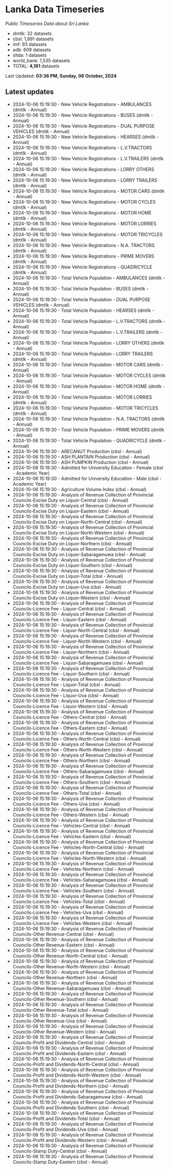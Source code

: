 # Lanka Data Timeseries
*Public Timeseries Data about Sri Lanka*

* dmtlk: 32 datasets
* cbsl: 1,891 datasets
* imf: 93 datasets
* adb: 609 datasets
* sltda: 1 datasets
* world_bank: 1,535 datasets
* TOTAL: **4,161** datasets

Last Updated: **03:36 PM, Sunday, 06 October, 2024**

## Latest updates

* 2024-10-06 15:19:30 - New Vehicle Registrations - AMBULANCES (dmtlk - Annual)
* 2024-10-06 15:19:30 - New Vehicle Registrations - BUSES (dmtlk - Annual)
* 2024-10-06 15:19:30 - New Vehicle Registrations - DUAL PURPOSE VEHICLES (dmtlk - Annual)
* 2024-10-06 15:19:30 - New Vehicle Registrations - HEARSES (dmtlk - Annual)
* 2024-10-06 15:19:30 - New Vehicle Registrations - L.V.TRACTORS (dmtlk - Annual)
* 2024-10-06 15:19:30 - New Vehicle Registrations - L.V.TRAILERS (dmtlk - Annual)
* 2024-10-06 15:19:30 - New Vehicle Registrations - LORRY OTHERS (dmtlk - Annual)
* 2024-10-06 15:19:30 - New Vehicle Registrations - LORRY TRAILERS (dmtlk - Annual)
* 2024-10-06 15:19:30 - New Vehicle Registrations - MOTOR CARS (dmtlk - Annual)
* 2024-10-06 15:19:30 - New Vehicle Registrations - MOTOR CYCLES (dmtlk - Annual)
* 2024-10-06 15:19:30 - New Vehicle Registrations - MOTOR HOME (dmtlk - Annual)
* 2024-10-06 15:19:30 - New Vehicle Registrations - MOTOR LORRIES (dmtlk - Annual)
* 2024-10-06 15:19:30 - New Vehicle Registrations - MOTOR TRICYCLES (dmtlk - Annual)
* 2024-10-06 15:19:30 - New Vehicle Registrations - N.A. TRACTORS (dmtlk - Annual)
* 2024-10-06 15:19:30 - New Vehicle Registrations - PRIME MOVERS (dmtlk - Annual)
* 2024-10-06 15:19:30 - New Vehicle Registrations - QUADRICYCLE (dmtlk - Annual)
* 2024-10-06 15:19:30 - Total Vehicle Population - AMBULANCES (dmtlk - Annual)
* 2024-10-06 15:19:30 - Total Vehicle Population - BUSES (dmtlk - Annual)
* 2024-10-06 15:19:30 - Total Vehicle Population - DUAL PURPOSE VEHICLES (dmtlk - Annual)
* 2024-10-06 15:19:30 - Total Vehicle Population - HEARSES (dmtlk - Annual)
* 2024-10-06 15:19:30 - Total Vehicle Population - L.V.TRACTORS (dmtlk - Annual)
* 2024-10-06 15:19:30 - Total Vehicle Population - L.V.TRAILERS (dmtlk - Annual)
* 2024-10-06 15:19:30 - Total Vehicle Population - LORRY OTHERS (dmtlk - Annual)
* 2024-10-06 15:19:30 - Total Vehicle Population - LORRY TRAILERS (dmtlk - Annual)
* 2024-10-06 15:19:30 - Total Vehicle Population - MOTOR CARS (dmtlk - Annual)
* 2024-10-06 15:19:30 - Total Vehicle Population - MOTOR CYCLES (dmtlk - Annual)
* 2024-10-06 15:19:30 - Total Vehicle Population - MOTOR HOME (dmtlk - Annual)
* 2024-10-06 15:19:30 - Total Vehicle Population - MOTOR LORRIES (dmtlk - Annual)
* 2024-10-06 15:19:30 - Total Vehicle Population - MOTOR TRICYCLES (dmtlk - Annual)
* 2024-10-06 15:19:30 - Total Vehicle Population - N.A. TRACTORS (dmtlk - Annual)
* 2024-10-06 15:19:30 - Total Vehicle Population - PRIME MOVERS (dmtlk - Annual)
* 2024-10-06 15:19:30 - Total Vehicle Population - QUADRICYCLE (dmtlk - Annual)
* 2024-10-06 15:19:30 - ARECANUT Production (cbsl - Annual)
* 2024-10-06 15:19:30 - ASH PLANTAIN Production (cbsl - Annual)
* 2024-10-06 15:19:30 - ASH PUMPKIN Production (cbsl - Annual)
* 2024-10-06 15:19:30 - Admitted for University Education - Female (cbsl - Academic Year)
* 2024-10-06 15:19:30 - Admitted for University Education - Male (cbsl - Academic Year)
* 2024-10-06 15:19:30 - Agriculture Volume Index (cbsl - Annual)
* 2024-10-06 15:19:30 - Analysis of Revenue Collection of Provincial Councils-Excise Duty on Liquor-Central (cbsl - Annual)
* 2024-10-06 15:19:30 - Analysis of Revenue Collection of Provincial Councils-Excise Duty on Liquor-Eastern (cbsl - Annual)
* 2024-10-06 15:19:30 - Analysis of Revenue Collection of Provincial Councils-Excise Duty on Liquor-North-Central (cbsl - Annual)
* 2024-10-06 15:19:30 - Analysis of Revenue Collection of Provincial Councils-Excise Duty on Liquor-North-Western (cbsl - Annual)
* 2024-10-06 15:19:30 - Analysis of Revenue Collection of Provincial Councils-Excise Duty on Liquor-Northern (cbsl - Annual)
* 2024-10-06 15:19:30 - Analysis of Revenue Collection of Provincial Councils-Excise Duty on Liquor-Sabaragamuwa (cbsl - Annual)
* 2024-10-06 15:19:30 - Analysis of Revenue Collection of Provincial Councils-Excise Duty on Liquor-Southern (cbsl - Annual)
* 2024-10-06 15:19:30 - Analysis of Revenue Collection of Provincial Councils-Excise Duty on Liquor-Total (cbsl - Annual)
* 2024-10-06 15:19:30 - Analysis of Revenue Collection of Provincial Councils-Excise Duty on Liquor-Uva (cbsl - Annual)
* 2024-10-06 15:19:30 - Analysis of Revenue Collection of Provincial Councils-Excise Duty on Liquor-Western (cbsl - Annual)
* 2024-10-06 15:19:30 - Analysis of Revenue Collection of Provincial Councils-Licence Fee - Liquor-Central (cbsl - Annual)
* 2024-10-06 15:19:30 - Analysis of Revenue Collection of Provincial Councils-Licence Fee - Liquor-Eastern (cbsl - Annual)
* 2024-10-06 15:19:30 - Analysis of Revenue Collection of Provincial Councils-Licence Fee - Liquor-North-Central (cbsl - Annual)
* 2024-10-06 15:19:30 - Analysis of Revenue Collection of Provincial Councils-Licence Fee - Liquor-North-Western (cbsl - Annual)
* 2024-10-06 15:19:30 - Analysis of Revenue Collection of Provincial Councils-Licence Fee - Liquor-Northern (cbsl - Annual)
* 2024-10-06 15:19:30 - Analysis of Revenue Collection of Provincial Councils-Licence Fee - Liquor-Sabaragamuwa (cbsl - Annual)
* 2024-10-06 15:19:30 - Analysis of Revenue Collection of Provincial Councils-Licence Fee - Liquor-Southern (cbsl - Annual)
* 2024-10-06 15:19:30 - Analysis of Revenue Collection of Provincial Councils-Licence Fee - Liquor-Total (cbsl - Annual)
* 2024-10-06 15:19:30 - Analysis of Revenue Collection of Provincial Councils-Licence Fee - Liquor-Uva (cbsl - Annual)
* 2024-10-06 15:19:30 - Analysis of Revenue Collection of Provincial Councils-Licence Fee - Liquor-Western (cbsl - Annual)
* 2024-10-06 15:19:30 - Analysis of Revenue Collection of Provincial Councils-Licence Fee - Others-Central (cbsl - Annual)
* 2024-10-06 15:19:30 - Analysis of Revenue Collection of Provincial Councils-Licence Fee - Others-Eastern (cbsl - Annual)
* 2024-10-06 15:19:30 - Analysis of Revenue Collection of Provincial Councils-Licence Fee - Others-North-Central (cbsl - Annual)
* 2024-10-06 15:19:30 - Analysis of Revenue Collection of Provincial Councils-Licence Fee - Others-North-Western (cbsl - Annual)
* 2024-10-06 15:19:30 - Analysis of Revenue Collection of Provincial Councils-Licence Fee - Others-Northern (cbsl - Annual)
* 2024-10-06 15:19:30 - Analysis of Revenue Collection of Provincial Councils-Licence Fee - Others-Sabaragamuwa (cbsl - Annual)
* 2024-10-06 15:19:30 - Analysis of Revenue Collection of Provincial Councils-Licence Fee - Others-Southern (cbsl - Annual)
* 2024-10-06 15:19:30 - Analysis of Revenue Collection of Provincial Councils-Licence Fee - Others-Total (cbsl - Annual)
* 2024-10-06 15:19:30 - Analysis of Revenue Collection of Provincial Councils-Licence Fee - Others-Uva (cbsl - Annual)
* 2024-10-06 15:19:30 - Analysis of Revenue Collection of Provincial Councils-Licence Fee - Others-Western (cbsl - Annual)
* 2024-10-06 15:19:30 - Analysis of Revenue Collection of Provincial Councils-Licence Fee - Vehicles-Central (cbsl - Annual)
* 2024-10-06 15:19:30 - Analysis of Revenue Collection of Provincial Councils-Licence Fee - Vehicles-Eastern (cbsl - Annual)
* 2024-10-06 15:19:30 - Analysis of Revenue Collection of Provincial Councils-Licence Fee - Vehicles-North-Central (cbsl - Annual)
* 2024-10-06 15:19:30 - Analysis of Revenue Collection of Provincial Councils-Licence Fee - Vehicles-North-Western (cbsl - Annual)
* 2024-10-06 15:19:30 - Analysis of Revenue Collection of Provincial Councils-Licence Fee - Vehicles-Northern (cbsl - Annual)
* 2024-10-06 15:19:30 - Analysis of Revenue Collection of Provincial Councils-Licence Fee - Vehicles-Sabaragamuwa (cbsl - Annual)
* 2024-10-06 15:19:30 - Analysis of Revenue Collection of Provincial Councils-Licence Fee - Vehicles-Southern (cbsl - Annual)
* 2024-10-06 15:19:30 - Analysis of Revenue Collection of Provincial Councils-Licence Fee - Vehicles-Total (cbsl - Annual)
* 2024-10-06 15:19:30 - Analysis of Revenue Collection of Provincial Councils-Licence Fee - Vehicles-Uva (cbsl - Annual)
* 2024-10-06 15:19:30 - Analysis of Revenue Collection of Provincial Councils-Licence Fee - Vehicles-Western (cbsl - Annual)
* 2024-10-06 15:19:30 - Analysis of Revenue Collection of Provincial Councils-Other Revenue-Central (cbsl - Annual)
* 2024-10-06 15:19:30 - Analysis of Revenue Collection of Provincial Councils-Other Revenue-Eastern (cbsl - Annual)
* 2024-10-06 15:19:30 - Analysis of Revenue Collection of Provincial Councils-Other Revenue-North-Central (cbsl - Annual)
* 2024-10-06 15:19:30 - Analysis of Revenue Collection of Provincial Councils-Other Revenue-North-Western (cbsl - Annual)
* 2024-10-06 15:19:30 - Analysis of Revenue Collection of Provincial Councils-Other Revenue-Northern (cbsl - Annual)
* 2024-10-06 15:19:30 - Analysis of Revenue Collection of Provincial Councils-Other Revenue-Sabaragamuwa (cbsl - Annual)
* 2024-10-06 15:19:30 - Analysis of Revenue Collection of Provincial Councils-Other Revenue-Southern (cbsl - Annual)
* 2024-10-06 15:19:30 - Analysis of Revenue Collection of Provincial Councils-Other Revenue-Total (cbsl - Annual)
* 2024-10-06 15:19:30 - Analysis of Revenue Collection of Provincial Councils-Other Revenue-Uva (cbsl - Annual)
* 2024-10-06 15:19:30 - Analysis of Revenue Collection of Provincial Councils-Other Revenue-Western (cbsl - Annual)
* 2024-10-06 15:19:30 - Analysis of Revenue Collection of Provincial Councils-Profit and Dividends-Central (cbsl - Annual)
* 2024-10-06 15:19:30 - Analysis of Revenue Collection of Provincial Councils-Profit and Dividends-Eastern (cbsl - Annual)
* 2024-10-06 15:19:30 - Analysis of Revenue Collection of Provincial Councils-Profit and Dividends-North-Central (cbsl - Annual)
* 2024-10-06 15:19:30 - Analysis of Revenue Collection of Provincial Councils-Profit and Dividends-North-Western (cbsl - Annual)
* 2024-10-06 15:19:30 - Analysis of Revenue Collection of Provincial Councils-Profit and Dividends-Northern (cbsl - Annual)
* 2024-10-06 15:19:30 - Analysis of Revenue Collection of Provincial Councils-Profit and Dividends-Sabaragamuwa (cbsl - Annual)
* 2024-10-06 15:19:30 - Analysis of Revenue Collection of Provincial Councils-Profit and Dividends-Southern (cbsl - Annual)
* 2024-10-06 15:19:30 - Analysis of Revenue Collection of Provincial Councils-Profit and Dividends-Total (cbsl - Annual)
* 2024-10-06 15:19:30 - Analysis of Revenue Collection of Provincial Councils-Profit and Dividends-Uva (cbsl - Annual)
* 2024-10-06 15:19:30 - Analysis of Revenue Collection of Provincial Councils-Profit and Dividends-Western (cbsl - Annual)
* 2024-10-06 15:19:30 - Analysis of Revenue Collection of Provincial Councils-Stamp Duty-Central (cbsl - Annual)
* 2024-10-06 15:19:30 - Analysis of Revenue Collection of Provincial Councils-Stamp Duty-Eastern (cbsl - Annual)